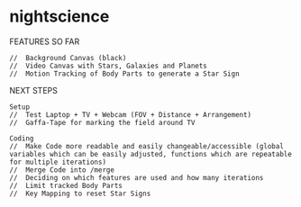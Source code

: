 # nightscience

FEATURES SO FAR

	//	Background Canvas (black)
	//	Video Canvas with Stars, Galaxies and Planets
	//	Motion Tracking of Body Parts to generate a Star Sign

NEXT STEPS

	Setup
	//	Test Laptop + TV + Webcam (FOV + Distance + Arrangement)
	//	Gaffa-Tape for marking the field around TV

	Coding
	//	Make Code more readable and easily changeable/accessible (global variables which can be easily adjusted, functions which are repeatable for multiple iterations)
	//	Merge Code into /merge
	//	Deciding on which features are used and how many iterations
	//	Limit tracked Body Parts
	//	Key Mapping to reset Star Signs

